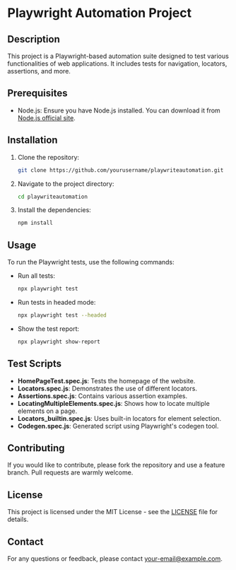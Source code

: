 # Playwright Automation Project

## Description

This project is a Playwright-based automation suite designed to test various functionalities of web applications. It includes tests for navigation, locators, assertions, and more.

## Prerequisites

- Node.js: Ensure you have Node.js installed. You can download it from [Node.js official site](https://nodejs.org/en/download/).

## Installation

1. Clone the repository:
   ```bash
   git clone https://github.com/yourusername/playwriteautomation.git
   ```
2. Navigate to the project directory:
   ```bash
   cd playwriteautomation
   ```
3. Install the dependencies:
   ```bash
   npm install
   ```

## Usage

To run the Playwright tests, use the following commands:

- Run all tests:
  ```bash
  npx playwright test
  ```

- Run tests in headed mode:
  ```bash
  npx playwright test --headed
  ```

- Show the test report:
  ```bash
  npx playwright show-report
  ```

## Test Scripts

- **HomePageTest.spec.js**: Tests the homepage of the website.
- **Locators.spec.js**: Demonstrates the use of different locators.
- **Assertions.spec.js**: Contains various assertion examples.
- **LocatingMultipleElements.spec.js**: Shows how to locate multiple elements on a page.
- **Locators_builtin.spec.js**: Uses built-in locators for element selection.
- **Codegen.spec.js**: Generated script using Playwright's codegen tool.

## Contributing

If you would like to contribute, please fork the repository and use a feature branch. Pull requests are warmly welcome.

## License

This project is licensed under the MIT License - see the [LICENSE](LICENSE) file for details.

## Contact

For any questions or feedback, please contact [your-email@example.com](mailto:your-email@example.com).
